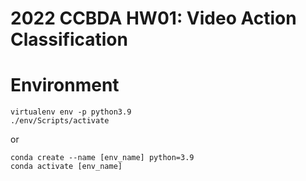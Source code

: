 2022 CCBDA HW01: Video Action Classification
============================================

# Environment
```
virtualenv env -p python3.9
./env/Scripts/activate
```
or
```
conda create --name [env_name] python=3.9
conda activate [env_name]
```